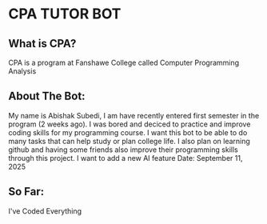# CPA TUTOR BOT

## What is CPA? 
CPA is a program at Fanshawe College called Computer Programming Analysis

## About The Bot:
My name is Abishak Subedi, I am have recently entered first semester in the program (2 weeks ago). I was bored and deciced to practice and improve coding skills for my programming course. I want this bot to be able to do many tasks that can help study or plan college life. I also plan on learning github and having some friends also improve their programming skills through this project. I want to add a new AI feature
Date: September 11, 2025

## So Far:
I've Coded Everything
